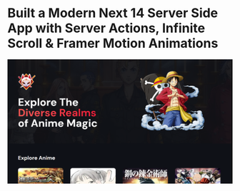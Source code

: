 # Built a Modern Next 14 Server Side App with Server Actions, Infinite Scroll & Framer Motion Animations

![Alt text](./public/image.png)
